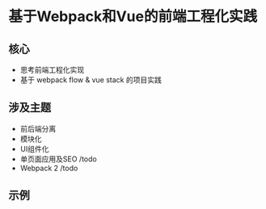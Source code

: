 # 基于Webpack和Vue的前端工程化实践

## 核心
* 思考前端工程化实现
* 基于 webpack flow & vue stack 的项目实践

## 涉及主题
* 前后端分离
* 模块化
* UI组件化
* 单页面应用及SEO /todo
* Webpack 2 /todo

## 示例


<!-- ## 在线slide -->
<!-- * https://yinchengzhi.com/slide/webpack-vue-sharing -->
